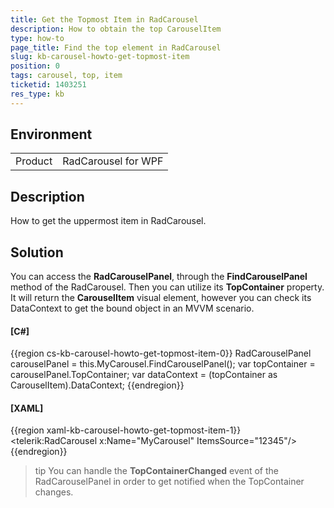 ```yaml
---
title: Get the Topmost Item in RadCarousel
description: How to obtain the top CarouselItem
type: how-to
page_title: Find the top element in RadCarousel
slug: kb-carousel-howto-get-topmost-item
position: 0
tags: carousel, top, item
ticketid: 1403251
res_type: kb
---
```


## Environment
<table>
	<tr>
		<td>Product</td>
		<td>RadCarousel for WPF</td>
	</tr>
</table>


## Description

How to get the uppermost item in RadCarousel.

## Solution

You can access the __RadCarouselPanel__, through the __FindCarouselPanel__ method of the RadCarousel. Then you can utilize its __TopContainer__ property. It will return the __CarouselItem__ visual element, however you can check its DataContext to get the bound object in an MVVM scenario.

#### __[C#]__
{{region cs-kb-carousel-howto-get-topmost-item-0}}
	RadCarouselPanel carouselPanel = this.MyCarousel.FindCarouselPanel();
    var topContainer = carouselPanel.TopContainer;
    var dataContext = (topContainer as CarouselItem).DataContext;
{{endregion}}

#### __[XAML]__
{{region xaml-kb-carousel-howto-get-topmost-item-1}}
	<telerik:RadCarousel x:Name="MyCarousel" 
                         ItemsSource="12345"/>
{{endregion}}

>tip You can handle the __TopContainerChanged__ event of the RadCarouselPanel in order to get notified when the TopContainer changes.
